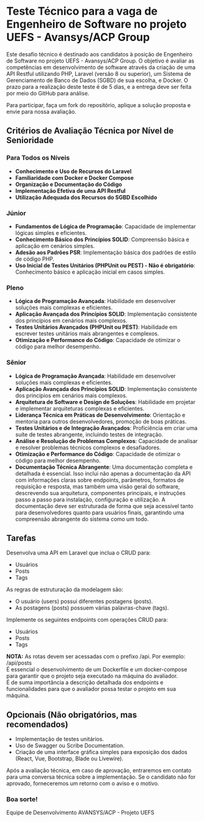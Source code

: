 # Teste Técnico para a vaga de Engenheiro de Software no projeto UEFS - Avansys/ACP Group

Este desafio técnico é destinado aos candidatos à posição de Engenheiro de Software no projeto UEFS - Avansys/ACP Group. O objetivo é avaliar as competências em desenvolvimento de software através da criação de uma API Restful utilizando PHP, Laravel (versão 8 ou superior), um Sistema de Gerenciamento de Banco de Dados (SGBD) de sua escolha, e Docker. O prazo para a realização deste teste é de 5 dias, e a entrega deve ser feita por meio do GitHub para análise.

Para participar, faça um fork do repositório, aplique a solução proposta e envie para nossa avaliação.

## Critérios de Avaliação Técnica por Nível de Senioridade

### Para Todos os Níveis
- **Conhecimento e Uso de Recursos do Laravel**
- **Familiaridade com Docker e Docker Compose**
- **Organização e Documentação do Código**
- **Implementação Efetiva de uma API Restful**
- **Utilização Adequada dos Recursos do SGBD Escolhido**

### Júnior
- **Fundamentos de Lógica de Programação**: Capacidade de implementar lógicas simples e eficientes.
- **Conhecimento Básico dos Princípios SOLID**: Compreensão básica e aplicação em cenários simples.
- **Adesão aos Padrões PSR**: Implementação básica dos padrões de estilo de código PHP.
- **Uso Inicial de Testes Unitários (PHPUnit ou PEST) - Não é obrigatório**: Conhecimento básico e aplicação inicial em casos simples.

### Pleno
- **Lógica de Programação Avançada**: Habilidade em desenvolver soluções mais complexas e eficientes.
- **Aplicação Avançada dos Princípios SOLID**: Implementação consistente dos princípios em cenários mais complexos.
- **Testes Unitários Avançados (PHPUnit ou PEST)**: Habilidade em escrever testes unitários mais abrangentes e complexos.
- **Otimização e Performance do Código**: Capacidade de otimizar o código para melhor desempenho.

### Sênior
- **Lógica de Programação Avançada**: Habilidade em desenvolver soluções mais complexas e eficientes.
- **Aplicação Avançada dos Princípios SOLID**: Implementação consistente dos princípios em cenários mais complexos.
- **Arquitetura de Software e Design de Soluções**: Habilidade em projetar e implementar arquiteturas complexas e eficientes.
- **Liderança Técnica em Práticas de Desenvolvimento**: Orientação e mentoria para outros desenvolvedores, promoção de boas práticas.
- **Testes Unitários e de Integração Avançados**: Proficiência em criar uma suíte de testes abrangente, incluindo testes de integração.
- **Análise e Resolução de Problemas Complexos**: Capacidade de analisar e resolver problemas técnicos complexos e desafiadores.
- **Otimização e Performance do Código**: Capacidade de otimizar o código para melhor desempenho.
- **Documentação Técnica Abrangente**: Uma documentação completa e detalhada é essencial. Isso inclui não apenas a documentação da API com informações claras sobre endpoints, parâmetros, formatos de requisição e resposta, mas também uma visão geral do software, descrevendo sua arquitetura, componentes principais, e instruções passo a passo para instalação, configuração e utilização. A documentação deve ser estruturada de forma que seja acessível tanto para desenvolvedores quanto para usuários finais, garantindo uma compreensão abrangente do sistema como um todo.


## Tarefas

Desenvolva uma API em Laravel que inclua o CRUD para:
- Usuários
- Posts
- Tags

As regras de estruturação da modelagem são:
- O usuário (users) possui diferentes postagens (posts).
- As postagens (posts) possuem várias palavras-chave (tags).

Implemente os seguintes endpoints com operações CRUD para:
- Usuários
- Posts
- Tags

**NOTA:**
As rotas devem ser acessadas com o prefixo /api. Por exemplo: /api/posts  
É essencial o desenvolvimento de um Dockerfile e um docker-compose para garantir que o projeto seja executado na máquina do avaliador.  
É de suma importância a descrição detalhada dos endpoints e funcionalidades para que o avaliador possa testar o projeto em sua máquina.

## Opcionais (Não obrigatórios, mas recomendados)

- Implementação de testes unitários.
- Uso de Swagger ou Scribe Documentation.
- Criação de uma interface gráfica simples para exposição dos dados (React, Vue, Bootstrap, Blade ou Livewire).

Após a avaliação técnica, em caso de aprovação, entraremos em contato para uma conversa técnica sobre a implementação. Se o candidato não for aprovado, forneceremos um retorno com o aviso e o motivo.

### Boa sorte!
Equipe de Desenvolvimento AVANSYS/ACP - Projeto UEFS
